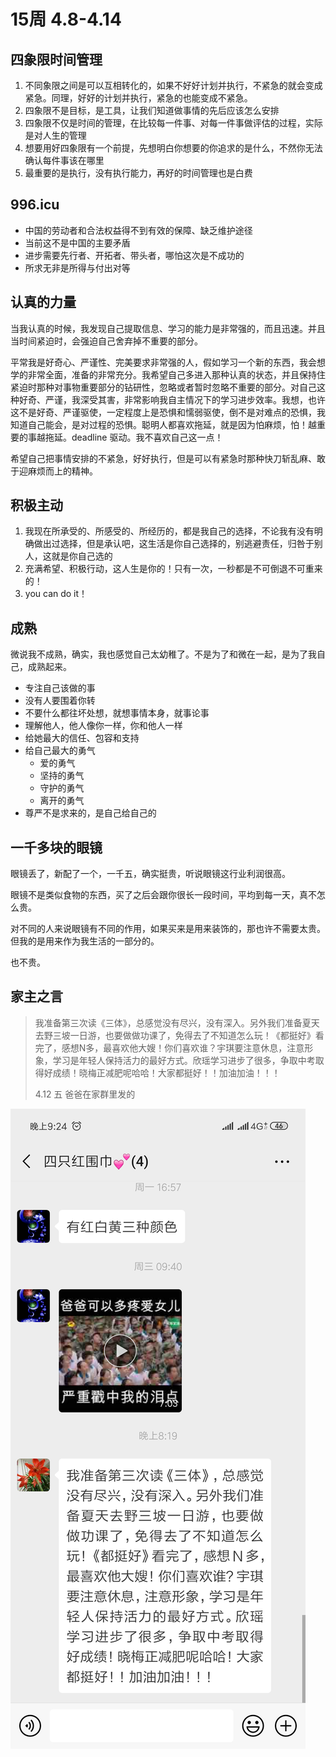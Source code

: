 # 15周 4.8-4.14

## 四象限时间管理

1. 不同象限之间是可以互相转化的，如果不好好计划并执行，不紧急的就会变成紧急。同理，好好的计划并执行，紧急的也能变成不紧急。
2. 四象限不是目标，是工具，让我们知道做事情的先后应该怎么安排
3. 四象限不仅是时间的管理，在比较每一件事、对每一件事做评估的过程，实际是对人生的管理
4. 想要用好四象限有一个前提，先想明白你想要的你追求的是什么，不然你无法确认每件事该在哪里
5. 最重要的是执行，没有执行能力，再好的时间管理也是白费

## 996.icu

- 中国的劳动者和合法权益得不到有效的保障、缺乏维护途径
- 当前这不是中国的主要矛盾
- 进步需要先行者、开拓者、带头者，哪怕这次是不成功的
- 所求无非是所得与付出对等

## 认真的力量

当我认真的时候，我发现自己提取信息、学习的能力是非常强的，而且迅速。并且当时间紧迫时，会强迫自己舍弃掉不重要的部分。

平常我是好奇心、严谨性、完美要求非常强的人，假如学习一个新的东西，我会想学的非常全面，准备的非常充分。我希望自己多进入那种认真的状态，并且保持住紧迫时那种对事物重要部分的钻研性，忽略或者暂时忽略不重要的部分。对自己这种好奇、严谨，我深受其害，非常影响我自主情况下的学习进步效率。我想，也许这不是好奇、严谨驱使，一定程度上是恐惧和懦弱驱使，倒不是对难点的恐惧，我知道自己能会，是对过程的恐惧。聪明人都喜欢拖延，就是因为怕麻烦，怕！越重要的事越拖延。deadline 驱动。我不喜欢自己这一点！

希望自己把事情安排的不紧急，好好执行，但是可以有紧急时那种快刀斩乱麻、敢于迎麻烦而上的精神。

## 积极主动

1. 我现在所承受的、所感受的、所经历的，都是我自己的选择，不论我有没有明确做出过选择，但是承认吧，这生活是你自己选择的，别逃避责任，归咎于别人，这就是你自己选的
2. 充满希望、积极行动，这人生是你的！只有一次，一秒都是不可倒退不可重来的！
3. you can do it！

## 成熟

微说我不成熟，确实，我也感觉自己太幼稚了。不是为了和微在一起，是为了我自己，成熟起来。

- 专注自己该做的事
- 没有人要围着你转
- 不要什么都往坏处想，就想事情本身，就事论事
- 理解他人，他人像你一样，你和他人一样
- 给她最大的信任、包容和支持
- 给自己最大的勇气
  - 爱的勇气
  - 坚持的勇气
  - 守护的勇气
  - 离开的勇气
- 尊严不是求来的，是自己给自己的

## 一千多块的眼镜

眼镜丢了，新配了一个，一千五，确实挺贵，听说眼镜这行业利润很高。

眼镜不是类似食物的东西，买了之后会跟你很长一段时间，平均到每一天，真不怎么贵。

对不同的人来说眼镜有不同的作用，如果买来是用来装饰的，那也许不需要太贵。但我的是用来作为我生活的一部分的。

也不贵。

## 家主之言

> 我准备第三次读《三体》，总感觉没有尽兴，没有深入。另外我们准备夏天去野三坡一日游，也要做做功课了，免得去了不知道怎么玩！《都挺好》看完了，感想N多，最喜欢他大嫂！你们喜欢谁？宇琪要注意休息，注意形象，学习是年轻人保持活力的最好方式。欣瑶学习进步了很多，争取中考取得好成绩！晓梅正减肥呢哈哈！大家都挺好！！加油加油！！！
> 
> 4.12 五 爸爸在家群里发的

![father_words](./images/father_words)